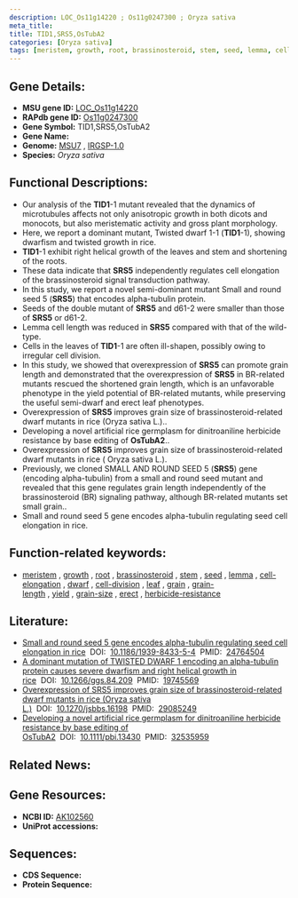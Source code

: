 ```yaml
---
description: LOC_Os11g14220 ; Os11g0247300 ; Oryza sativa
meta_title:
title: TID1,SRS5,OsTubA2
categories: [Oryza sativa]
tags: [meristem, growth, root, brassinosteroid, stem, seed, lemma, cell elongation, dwarf, cell division, leaf, grain, grain length, yield, grain size, erect, herbicide resistance]
---
```


## Gene Details:
- **MSU gene ID:** [LOC_Os11g14220](http://rice.uga.edu/cgi-bin/ORF_infopage.cgi?orf=LOC_Os11g14220)  
- **RAPdb gene ID:** [Os11g0247300](https://rapdb.dna.affrc.go.jp/locus/?name=Os11g0247300)  
- **Gene Symbol:** TID1,SRS5,OsTubA2
- **Gene Name:**
- **Genome:**  [MSU7](http://rice.uga.edu/)&nbsp;,&nbsp;[IRGSP-1.0](https://rapdb.dna.affrc.go.jp/download/irgsp1.html)
- **Species:** *Oryza sativa*

## Functional Descriptions:
   - Our analysis of the **TID1**-1 mutant revealed that the dynamics of microtubules affects not only anisotropic growth in both dicots and monocots, but also meristematic activity and gross plant morphology.
   - Here, we report a dominant mutant, Twisted dwarf 1-1 (**TID1**-1), showing dwarfism and twisted growth in rice.
   - **TID1**-1 exhibit right helical growth of the leaves and stem and shortening of the roots.
   - These data indicate that **SRS5** independently regulates cell elongation of the brassinosteroid signal transduction pathway.
   - In this study, we report a novel semi-dominant mutant Small and round seed 5 (**SRS5**) that encodes alpha-tubulin protein.
   - Seeds of the double mutant of **SRS5** and d61-2 were smaller than those of **SRS5** or d61-2.
   - Lemma cell length was reduced in **SRS5** compared with that of the wild-type.
   - Cells in the leaves of **TID1**-1 are often ill-shapen, possibly owing to irregular cell division.
   - In this study, we showed that overexpression of **SRS5** can promote grain length and demonstrated that the overexpression of **SRS5** in BR-related mutants rescued the shortened grain length, which is an unfavorable phenotype in the yield potential of BR-related mutants, while preserving the useful semi-dwarf and erect leaf phenotypes.
   - Overexpression of **SRS5** improves grain size of brassinosteroid-related dwarf mutants in rice (Oryza sativa L.)..
   - Developing a novel artificial rice germplasm for dinitroaniline herbicide resistance by base editing of **OsTubA2**..
   - Overexpression of **SRS5** improves grain size of brassinosteroid-related dwarf mutants in rice ( Oryza sativa L.).
   - Previously, we cloned SMALL AND ROUND SEED 5 (**SRS5**) gene (encoding alpha-tubulin) from a small and round seed mutant and revealed that this gene regulates grain length independently of the brassinosteroid (BR) signaling pathway, although BR-related mutants set small grain..
   - Small and round seed 5 gene encodes alpha-tubulin regulating seed cell elongation in rice.

## Function-related keywords:
   - [meristem](/tags/meristem/)&nbsp;,&nbsp;[growth](/tags/growth/)&nbsp;,&nbsp;[root](/tags/root/)&nbsp;,&nbsp;[brassinosteroid](/tags/brassinosteroid/)&nbsp;,&nbsp;[stem](/tags/stem/)&nbsp;,&nbsp;[seed](/tags/seed/)&nbsp;,&nbsp;[lemma](/tags/lemma/)&nbsp;,&nbsp;[cell-elongation](/tags/cell-elongation/)&nbsp;,&nbsp;[dwarf](/tags/dwarf/)&nbsp;,&nbsp;[cell-division](/tags/cell-division/)&nbsp;,&nbsp;[leaf](/tags/leaf/)&nbsp;,&nbsp;[grain](/tags/grain/)&nbsp;,&nbsp;[grain-length](/tags/grain-length/)&nbsp;,&nbsp;[yield](/tags/yield/)&nbsp;,&nbsp;[grain-size](/tags/grain-size/)&nbsp;,&nbsp;[erect](/tags/erect/)&nbsp;,&nbsp;[herbicide-resistance](/tags/herbicide-resistance/)

## Literature:
   - [Small and round seed 5 gene encodes alpha-tubulin regulating seed cell elongation in rice](https://www.doi.org/10.1186/1939-8433-5-4)&nbsp;&nbsp;DOI:&nbsp;&nbsp;[10.1186/1939-8433-5-4](https://www.doi.org/10.1186/1939-8433-5-4)&nbsp;&nbsp;PMID:&nbsp;&nbsp;[24764504](https://pubmed.ncbi.nlm.nih.gov/24764504/)
   - [A dominant mutation of TWISTED DWARF 1 encoding an alpha-tubulin protein causes severe dwarfism and right helical growth in rice](https://www.doi.org/10.1266/ggs.84.209)&nbsp;&nbsp;DOI:&nbsp;&nbsp;[10.1266/ggs.84.209](https://www.doi.org/10.1266/ggs.84.209)&nbsp;&nbsp;PMID:&nbsp;&nbsp;[19745569](https://pubmed.ncbi.nlm.nih.gov/19745569/)
   - [Overexpression of SRS5 improves grain size of brassinosteroid-related dwarf mutants in rice (Oryza sativa L.)](https://www.doi.org/10.1270/jsbbs.16198)&nbsp;&nbsp;DOI:&nbsp;&nbsp;[10.1270/jsbbs.16198](https://www.doi.org/10.1270/jsbbs.16198)&nbsp;&nbsp;PMID:&nbsp;&nbsp;[29085249](https://pubmed.ncbi.nlm.nih.gov/29085249/)
   - [Developing a novel artificial rice germplasm for dinitroaniline herbicide resistance by base editing of OsTubA2](https://www.doi.org/10.1111/pbi.13430)&nbsp;&nbsp;DOI:&nbsp;&nbsp;[10.1111/pbi.13430](https://www.doi.org/10.1111/pbi.13430)&nbsp;&nbsp;PMID:&nbsp;&nbsp;[32535959](https://pubmed.ncbi.nlm.nih.gov/32535959/)

## Related News:

## Gene Resources:
- **NCBI ID:**  [AK102560](http://www.ncbi.nlm.nih.gov/nuccore/AK102560)
- **UniProt accessions:** [](https://www.uniprot.org/uniprotkb//entry)

## Sequences:
- **CDS Sequence:**
- **Protein Sequence:**
